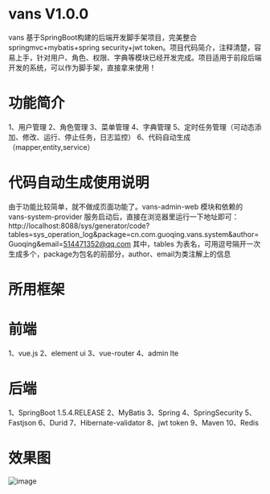 # vans V1.0.0
vans 基于SpringBoot构建的后端开发脚手架项目，完美整合springmvc+mybatis+spring security+jwt token。项目代码简介，注释清楚，容易上手，针对用户、角色、权限、字典等模块已经开发完成。项目适用于前段后端开发的系统，可以作为脚手架，直接拿来使用！

# 功能简介
  1、用户管理
  2、角色管理
  3、菜单管理
  4、字典管理
  5、定时任务管理（可动态添加、修改、运行、停止任务，日志监控）
  6、代码自动生成（mapper,entity,service）

# 代码自动生成使用说明
  由于功能比较简单，就不做成页面功能了。vans-admin-web 模块和依赖的 vans-system-provider 服务启动后，直接在浏览器里运行一下地址即可：
http://localhost:8088/sys/generator/code?tables=sys_operation_log&package=cn.com.guoqing.vans.system&author=Guoqing&email=514471352@qq.com
  其中，tables 为表名，可用逗号隔开一次生成多个，package为包名的前部分，author、email为类注解上的信息

# 所用框架
# 前端
  1、vue.js
  2、element ui
  3、vue-router
  4、admin lte
# 后端
  1、SpringBoot 1.5.4.RELEASE
  2、MyBatis
  3、Spring
  4、SpringSecurity
  5、Fastjson
  6、Durid
  7、Hibernate-validator
  8、jwt token
  9、Maven
  10、Redis

# 效果图
 ![image](https://github.com/coderliguoqing/vans/blob/master/)
